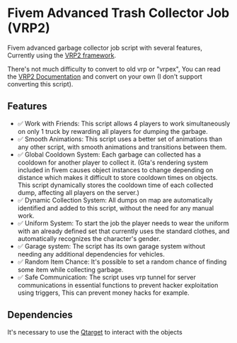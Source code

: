 # Fivem Advanced Trash Collector Job (VRP2)

Fivem advanced garbage collector job script with several features, Currently using the [VRP2 framework](https://github.com/vRP-framework/vRP).

There's not much difficulty to convert to old vrp or "vrpex", You can read the [VRP2 Documentation](https://vrp-framework.github.io/vRP/dev/index.html) and convert on your own (I don't support converting this script).

## Features
* ✅ Work with Friends: This script allows 4 players to work simultaneously on only 1 truck by rewarding all players for dumping the garbage.
* ✅ Smooth Animations: This script uses a better set of animations than any other script, with smooth animations and transitions between them.
* ✅ Global Cooldown System: Each garbage can collected has a cooldown for another player to collect it. (Gta's rendering system included in fivem causes object instances to change depending on distance which makes it difficult to store cooldown times on objects. This script dynamically stores the cooldown time of each collected dump, affecting all players on the server.)
* ✅ Dynamic Collection System: All dumps on map are automatically identified and added to this script, without the need for any manual work.
* ✅ Uniform System: To start the job the player needs to wear the uniform with an already defined set that currently uses the standard clothes, and automatically recognizes the character's gender.
* ✅ Garage system: The script has its own garage system without needing any additional dependencies for vehicles.
* ✅ Random Item Chance: It's possible to set a random chance of finding some item while collecting garbage.
* ✅ Safe Communication: The script uses vrp tunnel for server communications in essential functions to prevent hacker exploitation using triggers, This can prevent money hacks for example.

## Dependencies

It's necessary to use the [Qtarget](https://github.com/overextended/qtarget) to interact with the objects
